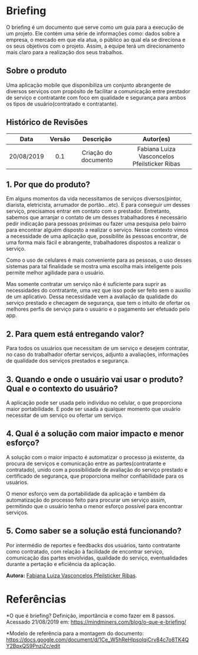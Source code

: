 # Briefing  

O briefing é um documento que serve como um guia para a execução de um projeto. Ele contém uma série de informações como: dados sobre a empresa, o mercado em que ela atua, o público ao qual ela se direciona e os seus objetivos com o projeto. Assim, a equipe terá um direcionamento mais claro para a realização dos seus trabalhos.  

## Sobre o produto

Uma aplicação mobile que disponibiliza um conjunto abrangente de diversos serviços com propósito de facilitar a comunicação entre prestador de serviço e contratante com foco em qualidade e segurança para ambos os tipos de usuário(contratado e contratante).

## Histórico de Revisões

|    Data    | Versão |      Descrição       |                  Autor(es)                   |
| :--------: | :----: | :------------------: | :------------------------------------------: |
| 20/08/2019 |  0.1   | Criação do documento | Fabiana Luiza Vasconcelos Pfeilsticker Ribas |

## 1. Por que do produto?

Em alguns momentos da vida necessitamos de serviços diversos(pintor, diarista, eletricista, arrumador de portão...etc). E para conseguir um desses serviço, precisamos entrar em contato com o prestador. Entretanto, sabemos que arranjar o contato de um desses trabalhadores é necessário pedir indicação para pessoas próximas ou fazer uma pesquisa pelo bairro para encontrar alguém disposto a realizar o serviço. Nesse contexto vimos a necessidade de uma aplicação que, possibilite às pessoas encontrar, de uma forma mais fácil e abrangente, trabalhadores dispostos a realizar o serviço.

Como o uso de celulares é mais conveniente para as pessoas, o uso desses sistemas para tal finalidade se mostra uma escolha mais inteligente pois permite melhor agilidade para o usuário.

Mas somente contratar um serviço não é suficiente para suprir as necessidades do contratante, uma vez que isso pode ser feito sem o auxílio de um aplicativo. Dessa necessidade vem a avaliação da qualidade do serviço prestado e checagem de segurança, que tem o intuito de ofertar os melhores perfis de serviço para o usuário e o pagamento ser efetuado pelo app.

## 2. Para quem está entregando valor?

Para todos os usuários que necessitam de um serviço e desejem contratar, no caso do trabalhador ofertar serviços, adjunto a avaliações, informações de qualidade dos serviços prestados e segurança.

## 3. Quando e onde o usuário vai usar o produto? Qual e o contexto do usuário?

A aplicação pode ser usada pelo indivíduo no celular, o que proporciona maior portabilidade. E pode ser usada a qualquer momento que usuário necessitar de um serviço ou ofertar um serviço.

## 4. Qual é a solução com maior impacto e menor esforço?

A solução com o maior impacto é automatizar o processo já existente, da procura de serviços e comunicação entre as partes(contratante e contratado), unido com a possibilidade de avaliação do serviço prestado e certificado de segurança, que proporciona melhor confiabilidade para os usuários.

O menor esforço vem da portabilidade da aplicação e também da automatização do processo feito para procurar um serviço assim, permitindo que o usuário tenha o menor esforço possível para encontrar serviços.

## 5. Como saber se a solução está funcionando?

Por intermédio de reportes e feedbacks dos usuários, tanto contratante como contratado, com relação à facilidade de encontrar serviço, comunicação das partes envolvidas, qualidade do serviço, eventualidades durante a pertação e eficiência da aplicação.  
  
**Autora:** [Fabiana Luiza Vasconcelos Pfeilsticker Ribas](https://github.com/FabianaRibas).

# Referências

*O que é briefing? Definição, importância e como fazer em 8 passos. Acessado 21/08/2019 em: <https://mindminers.com/blog/o-que-e-briefing/>

*Modelo de referência para a montagem do documento: <https://docs.google.com/document/d/1Ce_W5hReHlpsoIqiCrv84c7o8TK4QY2BpxQS9PnzjZc/edit>
